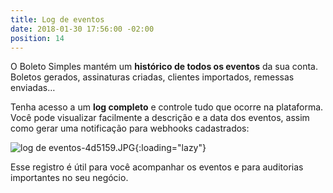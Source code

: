 ```yaml
---
title: Log de eventos
date: 2018-01-30 17:56:00 -02:00
position: 14
---
```


O Boleto Simples mantém um **histórico de todos os eventos** da sua conta. Boletos gerados, assinaturas criadas, clientes importados, remessas enviadas…


Tenha acesso a um **log completo** e controle tudo que ocorre na plataforma. Você pode visualizar facilmente a descrição e a data dos eventos, assim como gerar uma notificação para webhooks cadastrados:

![log de eventos-4d5159.JPG](/uploads/log%20de%20eventos-4d5159.JPG){:loading="lazy"}

Esse registro é útil para você acompanhar os eventos e para auditorias importantes no seu negócio.